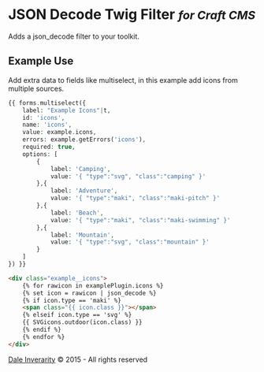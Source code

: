 # JSON Decode Twig Filter <small>_for Craft CMS_</small>

Adds a json_decode filter to your toolkit.

## Example Use

Add extra data to fields like multiselect, in this example add icons from multiple sources.

```php
{{ forms.multiselect({
	label: "Example Icons"|t,
	id: 'icons',
	name: 'icons',
	value: example.icons,
	errors: example.getErrors('icons'),
	required: true,
	options: [
		{
			label: 'Camping',
			value: '{ "type":"svg", "class":"camping" }'
		},{
			label: 'Adventure',
			value: '{ "type":"maki", "class":"maki-pitch" }'
		},{
			label: 'Beach',
			value: '{ "type":"maki", "class":"maki-swimming" }'
		},{
			label: 'Mountain',
			value: '{ "type":"svg", "class":"mountain" }'
		}
	]
}) }}
```

```html
<div class="example__icons">
	{% for rawicon in examplePlugin.icons %}
	{% set icon = rawicon | json_decode %}
	{% if icon.type == 'maki' %}
	<span class="{{ icon.class }}"></span>
	{% elseif icon.type == 'svg' %}
	{{ SVGicons.outdoor(icon.class) }}
	{% endif %}
	{% endfor %}
</div>
```
[Dale Inverarity](http://dale.wtf/) © 2015 - All rights reserved